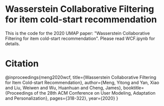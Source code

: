 # Wasserstein Collaborative Filtering for item cold-start recommendation
This is the code for the 2020 UMAP paper: "Wasserstein Collaborative Filtering for item cold-start recommendation".
Please read WCF.ipynb for details.

# Citation
@inproceedings{meng2020wcf,
  title={Wasserstein Collaborative Filtering for Item Cold-start Recommendation},
  author={Meng, Yitong and Yan, Xiao and Liu, Weiwen and Wu, Huanhuan and Cheng, James},
  booktitle={Proceedings of the 28th ACM Conference on User Modeling, Adaptation and Personalization},
  pages={318-322},
  year={2020}
}


